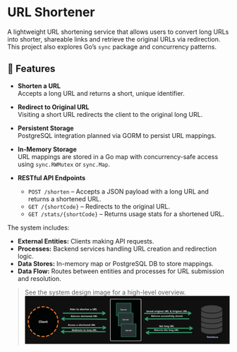 # URL Shortener

A lightweight URL shortening service that allows users to convert long URLs into shorter, shareable links and retrieve the original URLs via redirection. This project also explores Go’s `sync` package and concurrency patterns.

## 🚀 Features

- **Shorten a URL**  
  Accepts a long URL and returns a short, unique identifier.
- **Redirect to Original URL**  
  Visiting a short URL redirects the client to the original long URL.

- **Persistent Storage**  
  PostgreSQL integration planned via GORM to persist URL mappings.

- **In-Memory Storage**  
  URL mappings are stored in a Go map with concurrency-safe access using `sync.RWMutex` or `sync.Map`. 

- **RESTful API Endpoints**  
  - `POST /shorten` – Accepts a JSON payload with a long URL and returns a shortened URL.  
  - `GET /{shortCode}` – Redirects to the original URL.  
  - `GET /stats/{shortCode}` – Returns usage stats for a shortened URL.

The system includes:
- **External Entities:** Clients making API requests.
- **Processes:** Backend services handling URL creation and redirection logic.
- **Data Stores:** In-memory map or PostgreSQL DB to store mappings.
- **Data Flow:** Routes between entities and processes for URL submission and resolution.

> See the system design image for a high-level overview.
![Alt text](system_design_diagram.png)